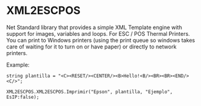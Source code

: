 XML2ESCPOS
==========

Net Standard library that provides a simple XML Template engine with support for images, variables and loops. 
For ESC / POS Thermal Printers. 
You can print to Windows printers (using the print queue so windows takes care of waiting for it to turn on or have paper) or directly to network printers. 

Example:

	string plantilla = "<C><RESET/><CENTER/><B>Hello!<B/><BR><BR><END/><C/>";

	XML2ESCPOS.XML2ESCPOS.Imprimir("Epson", plantilla, "Ejemplo", EsIP:false);
